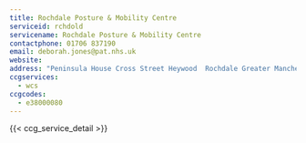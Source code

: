 ```yaml
---
title: Rochdale Posture & Mobility Centre
serviceid: rchdold
servicename: Rochdale Posture & Mobility Centre
contactphone: 01706 837190
email: deborah.jones@pat.nhs.uk
website: 
address: "Peninsula House Cross Street Heywood  Rochdale Greater Manchester OL10 2DY"
ccgservices:
  - wcs
ccgcodes:
  - e38000080
---
```


{{< ccg_service_detail >}}
